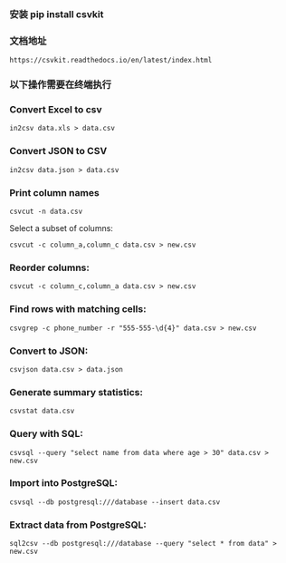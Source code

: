 
### 安装 pip install csvkit

### 文档地址 
```angular2html
https://csvkit.readthedocs.io/en/latest/index.html
```
### 以下操作需要在终端执行

### Convert Excel to csv
```angular2html
in2csv data.xls > data.csv
```

### Convert JSON to CSV
```angular2html
in2csv data.json > data.csv
```

### Print column names
```csvcut -n data.csv```

Select a subset of columns:
```angular2html
csvcut -c column_a,column_c data.csv > new.csv
```

### Reorder columns:
```angular2html
csvcut -c column_c,column_a data.csv > new.csv
```
### Find rows with matching cells:

```angular2html
csvgrep -c phone_number -r "555-555-\d{4}" data.csv > new.csv
```

### Convert to JSON:
```angular2html
csvjson data.csv > data.json
```

### Generate summary statistics:
```angular2html
csvstat data.csv
```

### Query with SQL:
```angular2html
csvsql --query "select name from data where age > 30" data.csv > new.csv
```

### Import into PostgreSQL:
```angular2html
csvsql --db postgresql:///database --insert data.csv
```

### Extract data from PostgreSQL:
```angular2html
sql2csv --db postgresql:///database --query "select * from data" > new.csv
```


